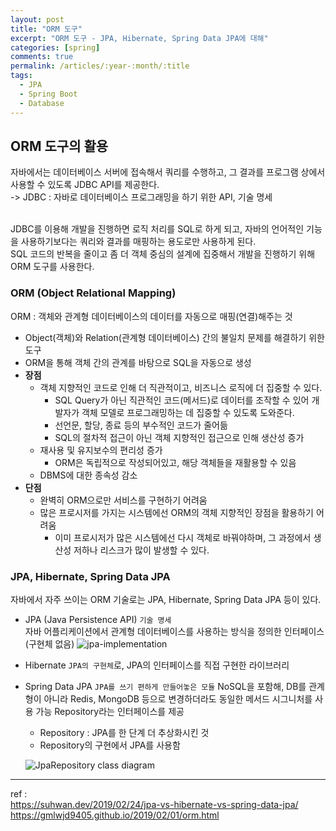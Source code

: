 ```yaml
---
layout: post
title: "ORM 도구"
excerpt: "ORM 도구 - JPA, Hibernate, Spring Data JPA에 대해"
categories: [spring]
comments: true
permalink: /articles/:year-:month/:title
tags:
  - JPA
  - Spring Boot
  - Database
---
```


## ORM 도구의 활용
자바에서는 데이터베이스 서버에 접속해서 쿼리를 수행하고, 그 결과를 프로그램 상에서 사용할 수 있도록 JDBC API를 제공한다.<br>
-> JDBC : 자바로 데이터베이스 프로그래밍을 하기 위한 API, 기술 명세

<br>JDBC를 이용해 개발을 진행하면 로직 처리를 SQL로 하게 되고, 자바의 언어적인 기능을 사용하기보다는 쿼리와 결과를 매핑하는 용도로만 사용하게 된다. <br>SQL 코드의 반복을 줄이고 좀 더 객체 중심의 설계에 집중해서 개발을 진행하기 위해 ORM 도구를 사용한다. 

### ORM (Object Relational Mapping)
ORM : 객체와 관계형 데이터베이스의 데이터를 자동으로 매핑(연결)해주는 것
- Object(객체)와 Relation(관계형 데이터베이스) 간의 불일치 문제를 해결하기 위한 도구
- ORM을 통해 객체 간의 관계를 바탕으로 SQL을 자동으로 생성
- **장점**
    - 객체 지향적인 코드로 인해 더 직관적이고, 비즈니스 로직에 더 집중할 수 있다.
        -  SQL Query가 아닌 직관적인 코드(메서드)로 데이터를 조작할 수 있어 개발자가 객체 모델로 프로그래밍하는 데 집중할 수 있도록 도와준다.
        - 선언문, 할당, 종료 등의 부수적인 코드가 줄어듦
        - SQL의 절차적 접근이 아닌 객체 지향적인 접근으로 인해 생산성 증가 
    - 재사용 및 유지보수의 편리성 증가
        - ORM은 독립적으로 작성되어있고, 해당 객체들을 재활용할 수 있음
    - DBMS에 대한 종속성 감소 
- **단점**
    - 완벽히 ORM으로만 서비스를 구현하기 어려움
    - 많은 프로시저를 가지는 시스템에선 ORM의 객체 지향적인 장점을 활용하기 어려움 
        - 이미 프로시저가 많은 시스템에선 다시 객체로 바꿔야하며, 그 과정에서 생산성 저하나 리스크가 많이 발생할 수 있다.

### JPA, Hibernate, Spring Data JPA
자바에서 자주 쓰이는 ORM 기술로는 JPA, Hibernate, Spring Data JPA 등이 있다. 
-  JPA (Java Persistence API)
`기술 명세`<br>자바 어플리케이션에서 관계형 데이터베이스를 사용하는 방식을 정의한 인터페이스 (구현체 없음)
![jpa-implementation](implementation-of-jpa.png)

- Hibernate 
`JPA의 구현체`로, JPA의 인터페이스를 직접 구현한 라이브러리

- Spring Data JPA
`JPA를 쓰기 편하게 만들어놓은 모듈`
NoSQL을 포함해, DB를 관계형이 아니라 Redis, MongoDB 등으로 변경하더라도 동일한 메서드 시그니처를 사용 가능
Repository라는 인터페이스를 제공
    - Repository : JPA를 한 단계 더 추상화시킨 것
    - Repository의 구현에서 JPA를 사용함

    ![JpaRepository class diagram](JpaRepository.png)

---

ref : 
<br><https://suhwan.dev/2019/02/24/jpa-vs-hibernate-vs-spring-data-jpa/>
<br><https://gmlwjd9405.github.io/2019/02/01/orm.html>


